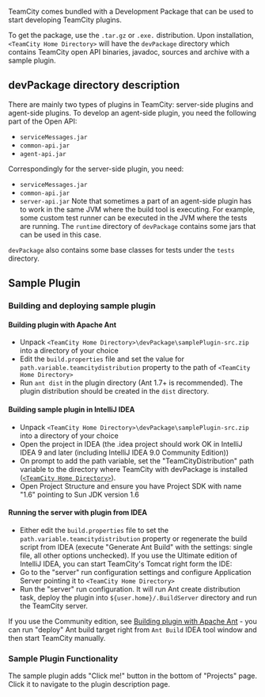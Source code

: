 [//]: # (title: Bundled Development Package)
[//]: # (auxiliary-id: Bundled+Development+Package.html)



TeamCity comes bundled with a Development Package that can be used to start developing TeamCity plugins.

To get the package, use the `.tar.gz` or `.exe.` distribution. Upon installation, `<TeamCity Home Directory>` will have the `devPackage` directory which contains TeamCity open API binaries, javadoc, sources and archive with a sample plugin.

## devPackage directory description

There are mainly two types of plugins in TeamCity: server\-side plugins and agent\-side plugins. To develop an agent\-side plugin, you need the following part of the Open API:
* `serviceMessages.jar`
* `common-api.jar`
* `agent-api.jar`

Correspondingly for the server\-side plugin, you need:

* `serviceMessages.jar`
* `common-api.jar`
* `server-api.jar`
Note that sometimes a part of an agent\-side plugin has to work in the same JVM where the build tool is executing. For example, some custom test runner can be executed in the JVM where the tests are running. The `runtime` directory of `devPackage` contains some jars that can be used in this case.

`devPackage` also contains some base classes for tests under the `tests` directory.

## Sample Plugin

### Building and deploying sample plugin

#### Building plugin with Apache Ant

* Unpack `<TeamCity Home Directory>\devPackage\samplePlugin-src.zip` into a directory of your choice
* Edit the `build.properties` file and set the value for `path.variable.teamcitydistribution` property to the path of `<TeamCity Home Directory>`
* Run `ant dist` in the plugin directory (Ant 1.7\+ is recommended). The plugin distribution should be created in the `dist` directory.

#### Building sample plugin in IntelliJ IDEA

* Unpack `<TeamCity Home Directory>\devPackage\samplePlugin-src.zip` into a directory of your choice
* Open the project in IDEA (the .idea project should work OK in IntelliJ IDEA 9 and later (including IntelliJ IDEA 9.0 Community Edition))
* On prompt to add the path variable, set the "TeamCityDistribution" path variable to the directory where TeamCity with devPackage is installed ([`<TeamCity Home Directory>`](https://www.jetbrains.com/help/teamcity/?teamcity-home-directory)).
* Open Project Structure and ensure you have Project SDK with name "1.6" pointing to Sun JDK version 1.6

#### Running the server with plugin from IDEA

* Either edit the `build.properties` file to set the `path.variable.teamcitydistribution` property or regenerate the build script from IDEA (execute "Generate Ant Build" with the settings: single file, all other options unchecked).
If you use the Ultimate edition of IntelliJ IDEA, you can start TeamCity's Tomcat right form the IDE:
* Go to the "server" run configuration settings and configure Application Server pointing it to `<TeamCity Home Directory>`
* Run the "server" run configuration. It will run Ant create distribution task, deploy the plugin into `${user.home}/.BuildServer` directory and run the TeamCity server.

If you use the Community edition, see [Building plugin with Apache Ant](#Building+plugin+with+Apache+Ant) \- you can run "deploy" Ant build target right from `Ant Build` IDEA tool window and then start TeamCity manually.

### Sample Plugin Functionality

The sample plugin adds "Click me!" button in the bottom of "Projects" page. Click it to navigate to the plugin description page.
